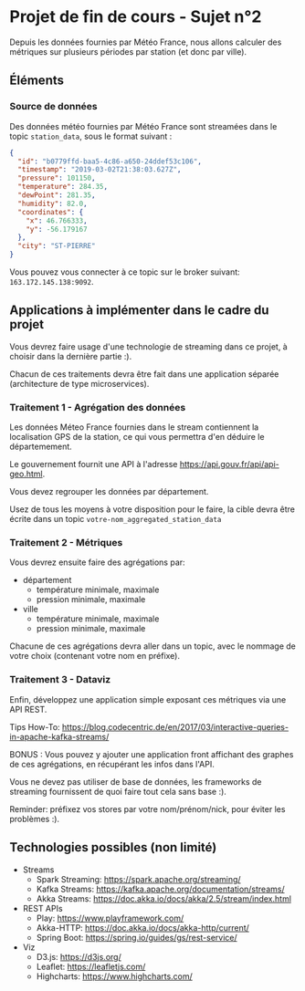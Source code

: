 # Projet de fin de cours - Sujet n°2

Depuis les données fournies par Météo France, nous allons calculer des métriques sur plusieurs périodes par 
station (et donc par ville).

## Éléments
### Source de données

Des données météo fournies par Météo France sont streamées
dans le topic `station_data`, sous le format suivant :

```json
{
  "id": "b0779ffd-baa5-4c86-a650-24ddef53c106",
  "timestamp": "2019-03-02T21:38:03.627Z",
  "pressure": 101150,
  "temperature": 284.35,
  "dewPoint": 281.35,
  "humidity": 82.0,
  "coordinates": {
    "x": 46.766333,
    "y": -56.179167
  },
  "city": "ST-PIERRE"
}
```

Vous pouvez vous connecter à ce topic sur le broker 
suivant: `163.172.145.138:9092`.

## Applications à implémenter dans le cadre du projet

Vous devrez faire usage d'une technologie de streaming dans ce projet, à choisir dans la dernière partie :).

Chacun de ces traitements devra être fait dans une application séparée 
(architecture de type microservices).

### Traitement 1 - Agrégation des données

Les données Méteo France fournies dans le stream 
contiennent la localisation GPS de la station, 
ce qui vous permettra d'en déduire le départemement.

Le gouvernement fournit une API à l'adresse https://api.gouv.fr/api/api-geo.html.

Vous devez regrouper les données par département.

Usez de tous les moyens à votre disposition pour le faire, la cible devra être écrite dans 
un topic `votre-nom_aggregated_station_data`

### Traitement 2 - Métriques

Vous devrez ensuite faire des agrégations par:
  * département
    * température minimale, maximale
    * pression minimale, maximale
  * ville
    * température minimale, maximale
    * pression minimale, maximale

Chacune de ces agrégations devra aller dans un topic, avec le nommage de votre choix (contenant votre nom en préfixe).

### Traitement 3 - Dataviz

Enfin, développez une application simple exposant ces métriques via une API REST.

Tips How-To: https://blog.codecentric.de/en/2017/03/interactive-queries-in-apache-kafka-streams/ 

BONUS : Vous pouvez y ajouter une application front affichant des graphes de
ces agrégations, en récupérant les infos dans l'API.

Vous ne devez pas utiliser de base de données, les frameworks de streaming 
fournissent de quoi faire tout cela sans base :).

Reminder: préfixez vos stores par votre nom/prénom/nick, 
pour éviter les problèmes :).

## Technologies possibles (non limité)

  * Streams
    * Spark Streaming: https://spark.apache.org/streaming/
    * Kafka Streams: https://kafka.apache.org/documentation/streams/
    * Akka Streams: https://doc.akka.io/docs/akka/2.5/stream/index.html
  * REST APIs
    * Play: https://www.playframework.com/
    * Akka-HTTP: https://doc.akka.io/docs/akka-http/current/
    * Spring Boot: https://spring.io/guides/gs/rest-service/
  * Viz
    * D3.js: https://d3js.org/
    * Leaflet: https://leafletjs.com/
    * Highcharts: https://www.highcharts.com/

